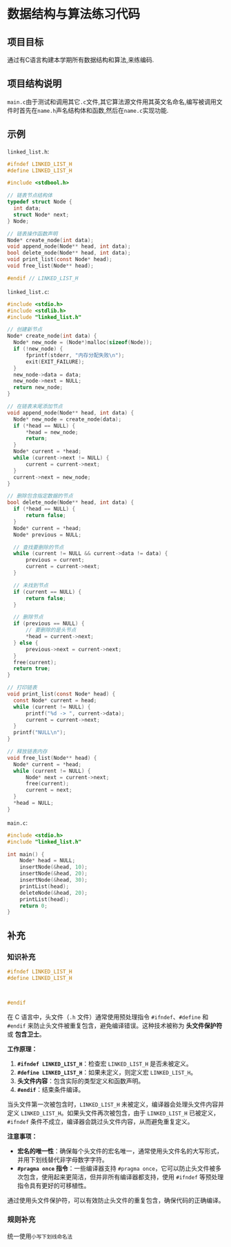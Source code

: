 # 数据结构与算法练习代码
## 项目目标
  通过有C语言构建本学期所有数据结构和算法,来练编码.
## 项目结构说明
  `main.c`由于测试和调用其它`.c`文件,其它算法源文件用其英文名命名,编写被调用文件时首先在`name.h`声名结构体和函数,然后在`name.c`实现功能.
## 示例
`linked_list.h`:
  ```c
#ifndef LINKED_LIST_H
#define LINKED_LIST_H

#include <stdbool.h>

// 链表节点结构体
typedef struct Node {
    int data;
    struct Node* next;
} Node;

// 链表操作函数声明
Node* create_node(int data);
void append_node(Node** head, int data);
bool delete_node(Node** head, int data);
void print_list(const Node* head);
void free_list(Node** head);

#endif // LINKED_LIST_H

```

`linked_list.c`:
  ```c
#include <stdio.h>
#include <stdlib.h>
#include "linked_list.h"

// 创建新节点
Node* create_node(int data) {
    Node* new_node = (Node*)malloc(sizeof(Node));
    if (!new_node) {
        fprintf(stderr, "内存分配失败\n");
        exit(EXIT_FAILURE);
    }
    new_node->data = data;
    new_node->next = NULL;
    return new_node;
}

// 在链表末尾添加节点
void append_node(Node** head, int data) {
    Node* new_node = create_node(data);
    if (*head == NULL) {
        *head = new_node;
        return;
    }
    Node* current = *head;
    while (current->next != NULL) {
        current = current->next;
    }
    current->next = new_node;
}

// 删除包含指定数据的节点
bool delete_node(Node** head, int data) {
    if (*head == NULL) {
        return false;
    }
    Node* current = *head;
    Node* previous = NULL;

    // 查找要删除的节点
    while (current != NULL && current->data != data) {
        previous = current;
        current = current->next;
    }

    // 未找到节点
    if (current == NULL) {
        return false;
    }

    // 删除节点
    if (previous == NULL) {
        // 要删除的是头节点
        *head = current->next;
    } else {
        previous->next = current->next;
    }
    free(current);
    return true;
}

// 打印链表
void print_list(const Node* head) {
    const Node* current = head;
    while (current != NULL) {
        printf("%d -> ", current->data);
        current = current->next;
    }
    printf("NULL\n");
}

// 释放链表内存
void free_list(Node** head) {
    Node* current = *head;
    while (current != NULL) {
        Node* next = current->next;
        free(current);
        current = next;
    }
    *head = NULL;
}

```
`main.c`:
```c
#include <stdio.h>
#include "linked_list.h"

int main() {
    Node* head = NULL;
    insertNode(&head, 10);
    insertNode(&head, 20);
    insertNode(&head, 30);
    printList(head);
    deleteNode(&head, 20);
    printList(head);
    return 0;
}
```
## 补充
### 知识补充
```c
#ifndef LINKED_LIST_H
#define LINKED_LIST_H  



#endif 
```
在 C 语言中，头文件（`.h` 文件）通常使用预处理指令 `#ifndef`、`#define` 和 `#endif` 来防止头文件被重复包含，避免编译错误。这种技术被称为 **头文件保护符** 或 **包含卫士**。

**工作原理：**

1. **`#ifndef LINKED_LIST_H`**：检查宏 `LINKED_LIST_H` 是否未被定义。
2. **`#define LINKED_LIST_H`**：如果未定义，则定义宏 `LINKED_LIST_H`。
3. **头文件内容**：包含实际的类型定义和函数声明。
4. **`#endif`**：结束条件编译。

当头文件第一次被包含时，`LINKED_LIST_H` 未被定义，编译器会处理头文件内容并定义 `LINKED_LIST_H`。如果头文件再次被包含，由于 `LINKED_LIST_H` 已被定义，`#ifndef` 条件不成立，编译器会跳过头文件内容，从而避免重复定义。

**注意事项：**

- **宏名的唯一性**：确保每个头文件的宏名唯一，通常使用头文件名的大写形式，并用下划线替代非字母数字字符。
- **`#pragma once` 指令**：一些编译器支持 `#pragma once`，它可以防止头文件被多次包含，使用起来更简洁，但并非所有编译器都支持，使用 `#ifndef` 等预处理指令具有更好的可移植性。

通过使用头文件保护符，可以有效防止头文件的重复包含，确保代码的正确编译。 
### 规则补充
统一使用`小写下划线命名法`
